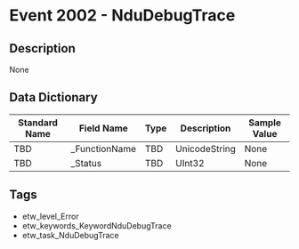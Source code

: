 # Event 2002 - NduDebugTrace

## Description
None

## Data Dictionary
|Standard Name|Field Name|Type|Description|Sample Value|
|---|---|---|---|---|
|TBD|_FunctionName|TBD|UnicodeString|None|None|
|TBD|_Status|TBD|UInt32|None|None|

## Tags
* etw_level_Error
* etw_keywords_KeywordNduDebugTrace
* etw_task_NduDebugTrace